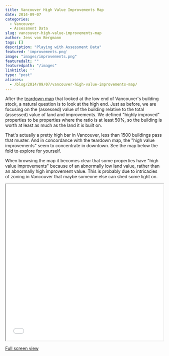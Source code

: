 ```yaml
---
title: Vancouver High Value Improvements Map
date: 2014-09-07
categories:
  - Vancouver
  - Assessment Data
slug: vancouver-high-value-improvements-map
author: Jens von Bergmann
tags: []
description: "Playing with Assessment Data"
featured: 'improvements.png'
image: "images/improvements.png"
featuredalt: ""
featuredpath: "/images"
linktitle: ''
type: "post"
aliases:
  - /blog/2014/09/07/vancouver-high-value-improvements-map/
---
```


After the [teardown map](/blog/2014/09/05/vancouver-teardown-map/) that looked at the low end of Vancouver's building
stock, a natural question is to look at the high end. Just as before, we are focusing on the (assessed) value of the
building relative to the total (assessed) value of land and improvements. We defined "highly improved" properties to
be properties where the ratio is at least 50%, so the building is worth at least as much as the land it is built on.

That's actually a pretty high bar in Vancouver, less than 1500 buildings pass that muster. And in concordance with the
teardown map, the "high value improvements" seem to concentrate in downtown. See the map below the fold 
to explore for yourself.

<!-- more -->

When browsing the map it becomes clear that some properties have "high value improvements" because of an abnormally low
land value, rather than an abnormally high improvement value. This is probably due to intricacies of zoning in Vancouver
that maybe someone else can shed some light on.

<iframe src="/html/improvement_map.html" width="100%" height="500"></iframe>

[Full screen view](/html/improvement_map.html) 
